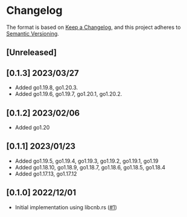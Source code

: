 # Changelog
The format is based on [Keep a Changelog](https://keepachangelog.com/en/1.0.0/),
and this project adheres to [Semantic Versioning](https://semver.org/spec/v2.0.0.html).

## [Unreleased]

## [0.1.3] 2023/03/27

- Added go1.19.8, go1.20.3.
- Added go1.19.6, go1.19.7, go1.20.1, go1.20.2.

## [0.1.2] 2023/02/06

- Added go1.20

## [0.1.1] 2023/01/23

- Added go1.19.5, go1.19.4, go1.19.3, go1.19.2, go1.19.1, go1.19
- Added go1.18.10, go1.18.9, go1.18.7, go1.18.6, go1.18.5, go1.18.4
- Added go1.17.13, go1.17.12

## [0.1.0] 2022/12/01

- Initial implementation using libcnb.rs ([#1](https://github.com/heroku/buildpacks-go/pull/1))

